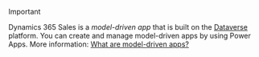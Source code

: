 > [!IMPORTANT]
> Dynamics 365 Sales is a *model-driven app* that is built on the [Dataverse](/powerapps/maker/data-platform/data-platform-intro) platform. You can create and manage model-driven apps by using Power Apps. More information: [What are model-driven apps?](/powerapps/maker/model-driven-apps/model-driven-app-overview)
